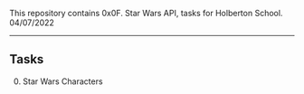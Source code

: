 This repository contains 0x0F. Star Wars API, tasks for Holberton School.
04/07/2022
<hr />

## Tasks

0. Star Wars Characters
